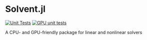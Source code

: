 # Solvent.jl

[![Unit Tests](https://github.com/CliMA/Solvent.jl/workflows/Unit%20Tests/badge.svg?branch=master)](https://github.com/CliMA/Solvent.jl/actions?query=workflow%3A%22Unit+Tests%22+branch%3Amaster)
[![GPU unit tests](https://badge.buildkite.com/417cb0f870cc9fd33a96aeaee0db2874db75873aef408d980b.svg?branch=master)](https://buildkite.com/clima/solvent-ci)

A CPU- and GPU-friendly package for linear and nonlinear solvers
